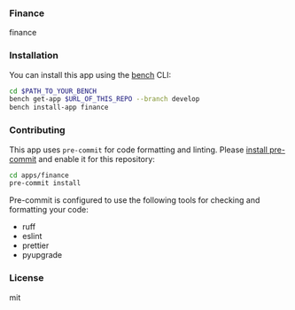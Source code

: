 ### Finance

finance

### Installation

You can install this app using the [bench](https://github.com/frappe/bench) CLI:

```bash
cd $PATH_TO_YOUR_BENCH
bench get-app $URL_OF_THIS_REPO --branch develop
bench install-app finance
```

### Contributing

This app uses `pre-commit` for code formatting and linting. Please [install pre-commit](https://pre-commit.com/#installation) and enable it for this repository:

```bash
cd apps/finance
pre-commit install
```

Pre-commit is configured to use the following tools for checking and formatting your code:

- ruff
- eslint
- prettier
- pyupgrade

### License

mit

